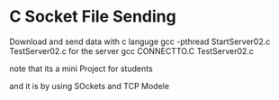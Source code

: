 # C Socket File Sending
Download and send data with c languge 
gcc -pthread StartServer02.c TestServer02.c for the server 
gcc CONNECTTO.C TestServer02.c

note that its a mini Project for students 

and it is by using SOckets and TCP Modele
